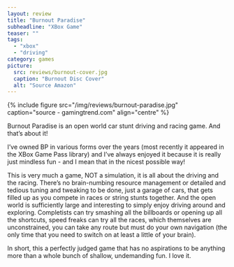 ```yaml
---
layout: review
title: "Burnout Paradise"
subheadline: "XBox Game"
teaser: ""
tags:
  - "xbox"
  - "driving"
category: games
picture:
  src: reviews/burnout-cover.jpg
  caption: "Burnout Disc Cover"
  alt: "Source Amazon"
---
```


{% include figure src="/img/reviews/burnout-paradise.jpg" caption="source - gamingtrend.com" align="centre" %}


Burnout Paradise is an open world car stunt driving and racing game. And that’s about it!

I’ve owned BP in various forms over the years (most recently it appeared in the XBox Game Pass library) and I’ve always enjoyed it because it is really just mindless fun - and I mean that in the nicest possible way!

This is very much a game, NOT a simulation, it is all about the driving and the racing. There’s no brain-numbing resource management or detailed and tedious tuning and tweaking to be done, just a garage of cars, that gets filled up as you compete in races or string stunts together. And the open world is sufficiently large and interesting to simply enjoy driving around and exploring. Completists can try smashing all the billboards or opening up all the shortcuts, speed freaks can try all the races, which themselves are unconstrained, you can take any route but must do your own navigation (the only time that you need to switch on at least a little of your brain).

In short, this a perfectly judged game that has no aspirations to be anything more than a whole bunch of shallow, undemanding fun. I love it.

